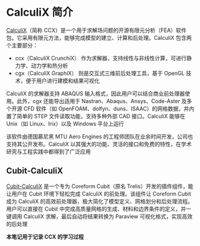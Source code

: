 # CalculiX 简介

[CalculiX](https://www.calculix.de/)（简称 CCX）是一个用于求解场问题的开源有限元分析（FEA）软件包。它采用有限元方法，能够完成模型的建立、计算和后处理。CalculiX 包含两个主要部分：
- ccx（CalculiX CrunchiX） 作为求解器，支持线性与非线性计算，可进行静力学、动力学和热分析
- cgx（CalculiX GraphiX） 则是交互式三维前后处理工具，基于 OpenGL 技术，便于用户进行建模和结果可视化

CalculiX 的求解器支持 ABAQUS 输入格式，因此用户可以结合商业前处理器使用。此外，cgx 还能导出适用于 Nastran、Abaqus、Ansys、Code-Aster 及多个开源 CFD 软件（如 OpenFOAM、dolfyn、duns、ISAAC）的网格数据，并内置了简单的 STEP 文件读取功能，支持多种外部 CAD 接口。CalculiX 能够在 Unix（如 Linux、Irix）以及 Windows 平台上运行

该软件由德国慕尼黑 MTU Aero Engines 的工程师团队在业余时间开发，公司也支持其公开发布。CalculiX 以其强大的功能、灵活的接口和免费的特性，在学术研究与工程实践中都得到了广泛应用

## Cubit-CalculiX

[Cubit-CalculiX](https://www.maschinenbauer.at/open-source/calculix-component-for-coreform-cubit) 是一个专为 Coreform Cubit（原名 Trelis）开发的插件组件，能让用户在 Cubit 环境下轻松完成 CalculiX 的前处理。该组件让 Coreform Cubit 成为 CalculiX 的高效前处理器，极大简化了模型定义、网格划分和后处理流程。用户可以直接在 Cubit 中完成高质量网格的生成、材料和边界条件的定义，并一键调用 CalculiX 求解，最后自动将结果转换为 Paraview 可视化格式，实现高效的后处理


**本笔记用于记录 CCX 的学习过程**